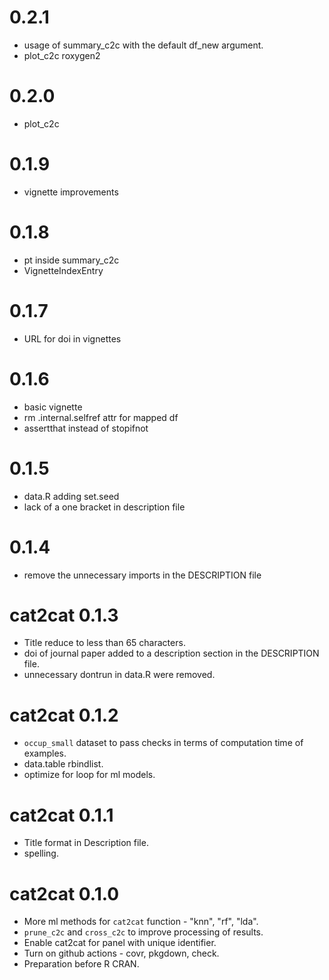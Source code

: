 # 0.2.1

* usage of summary_c2c with the default df_new argument.
* plot_c2c roxygen2

# 0.2.0

* plot_c2c

# 0.1.9

* vignette improvements

# 0.1.8

* pt inside summary_c2c
* VignetteIndexEntry

# 0.1.7

* URL for doi in vignettes

# 0.1.6

* basic vignette
* rm .internal.selfref attr for mapped df
* assertthat instead of stopifnot

# 0.1.5

* data.R adding set.seed
* lack of a one bracket in description file

# 0.1.4

* remove the unnecessary imports in the DESCRIPTION file

# cat2cat 0.1.3

* Title reduce to less than 65 characters.
* doi of journal paper added to a description section in the DESCRIPTION file.
* unnecessary dontrun in data.R were removed.
  
# cat2cat 0.1.2

* `occup_small` dataset to pass checks in terms of computation time of examples.
* data.table rbindlist.
* optimize for loop for ml models.

# cat2cat 0.1.1

* Title format in Description file.
* spelling.

# cat2cat 0.1.0

* More ml methods for `cat2cat` function - "knn", "rf", "lda".
* `prune_c2c` and `cross_c2c` to improve processing of results.
* Enable cat2cat for panel with unique identifier.
* Turn on github actions - covr, pkgdown, check.
* Preparation before R CRAN.
